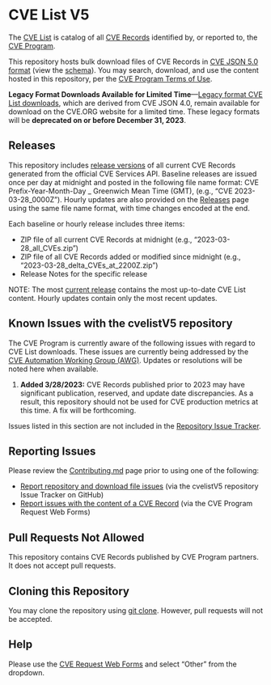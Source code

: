 # CVE List V5

The [CVE List](https://www.cve.org/ResourcesSupport/Glossary?activeTerm=glossaryCVEList) is catalog of all [CVE Records](https://www.cve.org/ResourcesSupport/Glossary?activeTerm=glossaryRecord) identified by, or reported to, the [CVE Program](https://www.cve.org/).

This repository hosts bulk download files of CVE Records in [CVE JSON 5.0 format](https://www.cve.org/AllResources/CveServices#cve-json-5) (view the [schema](https://github.com/CVEProject/cve-schema)). You may search, download, and use the content hosted in this repository, per the [CVE Program Terms of Use](https://www.cve.org/Legal/TermsOfUse).

**Legacy Format Downloads Available for Limited Time**—[Legacy format CVE List downloads](https://www.cve.org/Downloads#legacy-format), which are derived from CVE JSON 4.0, remain available for download on the CVE.ORG website for a limited time. These legacy formats will be **deprecated on or before December 31, 2023**. 

## Releases

This repository includes [release versions](https://github.com/CVEProject/cvelistV5/releases) of all current CVE Records generated from the official CVE Services API. Baseline releases are issued once per day at midnight and posted in the following file name format: CVE Prefix-Year-Month-Day _ Greenwich Mean Time (GMT), (e.g., “CVE 2023-03-28_0000Z”). Hourly updates are also provided on the [Releases](https://github.com/CVEProject/cvelistV5/releases) page using the same file name format, with time changes encoded at the end.

Each baseline or hourly release includes three items:

- ZIP file of all current CVE Records at midnight (e.g., “2023-03-28_all_CVEs.zip”)
- ZIP file of all CVE Records added or modified since midnight (e.g., “2023-03-28_delta_CVEs_at_2200Z.zip”)
- Release Notes for the specific release

NOTE: The most [current release](https://github.com/CVEProject/cvelistV5/releases) contains the most up-to-date CVE List content. Hourly updates contain only the most recent updates.

## Known Issues with the cvelistV5 repository

The CVE Program is currently aware of the following issues with regard to CVE List downloads. These issues are currently being addressed by the [CVE Automation Working Group (AWG)](https://www.cve.org/ProgramOrganization/WorkingGroups#AutomationWorkingGroupAWG). Updates or resolutions will be noted here when available.

1. **Added 3/28/2023:** CVE Records published prior to 2023 may have significant publication, reserved, and update date discrepancies. As a result, this repository should not be used for CVE production metrics at this time. A fix will be forthcoming. 

Issues listed in this section are not included in the [Repository Issue Tracker](https://github.com/CVEProject/cvelistV5/issues).

## Reporting Issues 

Please review the [Contributing.md](https://github.com/CVEProject/cve-services/blob/dev/CONTRIBUTING.md) page prior to using one of the following: 

- [Report repository and download file issues](https://github.com/CVEProject/cvelistV5/issues) (via the cvelistV5 repository Issue Tracker on GitHub)
- [Report issues with the content of a CVE Record](https://cveform.mitre.org/) (via the CVE Program Request Web Forms) 

## Pull Requests Not Allowed 

This repository contains CVE Records published by CVE Program partners. It does not accept pull requests.

## Cloning this Repository

You may clone the repository using [git clone](https://github.com/git-guides/git-clone). However, pull requests will not be accepted. 

## Help

Please use the [CVE Request Web Forms]( https://cveform.mitre.org/) and select “Other” from the dropdown.

